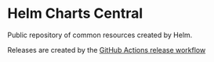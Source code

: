 # Helm Charts Central

Public repository of common resources created by Helm.

Releases are created by the [GitHub Actions release workflow](.github/workflows/release.yaml)
